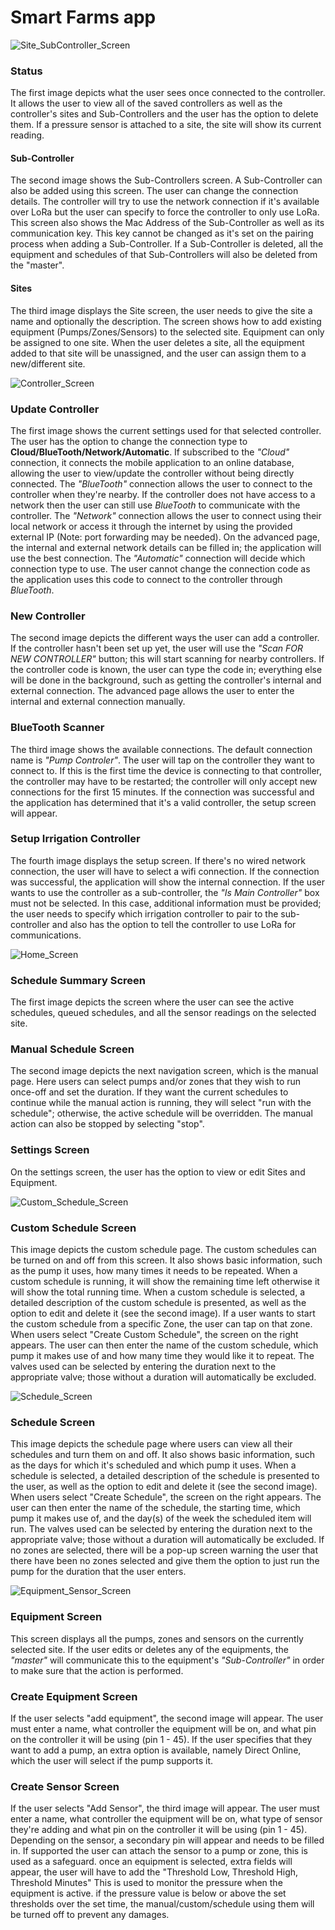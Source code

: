 # Smart Farms app

![Site_SubController_Screen](ReadMeImages/Site_SubController_Screen.jpg)

### Status
The first image depicts what the user sees once connected to the controller. It allows the user to view all of the saved controllers as well as the controller's sites and Sub-Controllers and the user has the option to delete them. If a pressure sensor is attached to a site, the site will show its current reading.
#### Sub-Controller
The second image shows the Sub-Controllers screen. A Sub-Controller can also be added using this screen. The user can change the connection details. The controller will try to use the network connection if it's available over LoRa but the user can specify to force the controller to only use LoRa. This screen also shows the Mac Address of the Sub-Controller as well as its communication key. This key cannot be changed as it's set on the pairing process when adding a Sub-Controller. If a Sub-Controller is deleted, all the equipment and schedules of that Sub-Controllers will also be deleted from the "master".
#### Sites
The third image displays the Site screen, the user needs to give the site a name and optionally the description. The screen shows how to add existing equipment (Pumps/Zones/Sensors) to the selected site. Equipment can only be assigned to one site. When the user deletes a site, all the equipment added to that site will be unassigned, and the user can assign them to a new/different site.


![Controller_Screen](ReadMeImages/Controller_Screen.jpg)

### Update Controller
The first image shows the current settings used for that selected controller. The user has the option to change the connection type to **Cloud/BlueTooth/Network/Automatic**. If subscribed to the _"Cloud"_ connection, it connects the mobile application to an online database, allowing the user to view/update the controller without being directly connected. The _"BlueTooth"_ connection allows the user to connect to the controller when they're nearby. If the controller does not have access to a network then the user can still use _BlueTooth_ to communicate with the controller. The _"Network"_ connection allows the user to connect using their local network or access it through the internet by using the provided external IP (Note: port forwarding may be needed). On the advanced page, the internal and external network details can be filled in; the application will use the best connection. The  _"Automatic"_ connection will decide which connection type to use. The user cannot change the connection code as the application uses this code to connect to the controller through _BlueTooth_.

### New Controller
The second image depicts the different ways the user can add a controller. If the controller hasn't been set up yet, the user will use the _"Scan FOR NEW CONTROLLER"_ button; this will start scanning for nearby controllers. If the controller code is known, the user can type the code in; everything else will be done in the background, such as getting the controller's internal and external connection. The advanced page allows the user to enter the internal and external connection manually.

### BlueTooth Scanner
The third image shows the available connections. The default connection name is _"Pump Controler"_. The user will tap on the controller they want to connect to. If this is the first time the device is connecting to that controller, the controller may have to be restarted; the controller will only accept new connections for the first 15 minutes. If the connection was successful and the application has determined that it's a valid controller, the setup screen will appear.

### Setup Irrigation Controller
The fourth image displays the setup screen. If there's no wired network connection, the user will have to select a wifi connection. If the connection was successful, the application will show the internal connection. If the user wants to use the controller as a sub-controller, the _"Is Main Controller"_ box must not be selected. In this case, additional information must be provided; the user needs to specify which irrigation controller to pair to the sub-controller and also has the option to tell the controller to use LoRa for communications.


![Home_Screen](ReadMeImages/Home_Screen.jpg)

### Schedule Summary Screen
The first image depicts the screen where the user can see the active schedules, queued schedules, and all the sensor readings on the selected site.

### Manual Schedule Screen
The second image depicts the next navigation screen, which is the manual page. Here users can select pumps and/or zones that they wish to run once-off and set the duration. If they want the current schedules to continue while the manual action is running, they will select "run with the schedule"; otherwise, the active schedule will be overridden. The manual action can also be stopped by selecting "stop". 

### Settings Screen
On the settings screen, the user has the option to view or edit Sites and Equipment.

![Custom_Schedule_Screen](ReadMeImages/Custom_Schedule_Screen.jpg)


### Custom Schedule Screen
This image depicts the custom schedule page. The custom schedules can be turned on and off from this screen. It also shows basic information, such as the pump it uses, how many times it needs to be repeated. When a custom schedule is running, it will show the remaining time left otherwise it will show the total running time. When a custom schedule is selected, a detailed description of the custom schedule is presented, as well as the option to edit and delete it (see the second image). If a user wants to start the custom schedule from a specific Zone, the user can tap on that zone. When users select "Create Custom Schedule", the screen on the right appears. The user can then enter the name of the custom schedule, which pump it makes use of and how many time they would like it to repeat. The valves used can be selected by entering the duration next to the appropriate valve; those without a duration will automatically be excluded.

![Schedule_Screen](ReadMeImages/Schedule_Screen.jpg)

### Schedule Screen
This image depicts the schedule page where users can view all their schedules and turn them on and off. It also shows basic information, such as the days for which it's scheduled and which pump it uses. When a schedule is selected, a detailed description of the schedule is presented to the user, as well as the option to edit and delete it (see the second image). When users select "Create Schedule", the screen on the right appears. The user can then enter the name of the schedule, the starting time, which pump it makes use of, and the day(s) of the week the scheduled item will run. The valves used can be selected by entering the duration next to the appropriate valve; those without a duration will automatically be excluded. If no zones are selected, there will be a pop-up screen warning the user that there have been no zones selected and give them the option to just run the pump for the duration that the user enters.



![Equipment_Sensor_Screen](ReadMeImages/Equipment_Sensor_Screen.jpg)

### Equipment Screen
This screen displays all the pumps, zones and sensors on the currently selected site. If the user edits or deletes any of the equipments, the _"master"_ will communicate this to the equipment's _"Sub-Controller"_ in order to make sure that the action is performed.

### Create Equipment Screen
If the user selects "add equipment", the second image will appear. The user must enter a name, what controller the equipment will be on, and what pin on the controller it will be using (pin 1 - 45).  If the user specifies that they want to add a pump, an extra option is available, namely Direct Online, which the user will select if the pump supports it. 

### Create Sensor Screen
If the user selects "Add Sensor", the third image will appear. The user must enter a name, what controller the equipment will be on, what type of sensor they're adding and what pin on the controller it will be using (pin 1 - 45). Depending on the sensor, a secondary pin will appear and needs to be filled in. If supported the user can attach the sensor to a pump or zone, this is used as a safeguard. once an equipment is selected, extra fields will appear, the user will have to add the "Threshold Low, Threshold High, Threshold Minutes" This is used to monitor the pressure when the equipment is active. if the pressure value is below or above the set thresholds over the set time, the manual/custom/schedule using them will be turned off to prevent any damages.


